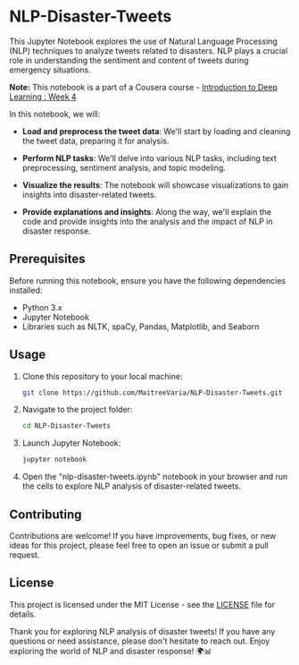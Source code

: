 # NLP-Disaster-Tweets

This Jupyter Notebook explores the use of Natural Language Processing (NLP) techniques to analyze tweets related to disasters. NLP plays a crucial role in understanding the sentiment and content of tweets during emergency situations.

**Note:** This notebook is a part of a Cousera course - [Introduction to Deep Learning : Week 4](https://www.coursera.org/learn/introduction-to-deep-learning-boulder)


In this notebook, we will:

- **Load and preprocess the tweet data**: We'll start by loading and cleaning the tweet data, preparing it for analysis.

- **Perform NLP tasks**: We'll delve into various NLP tasks, including text preprocessing, sentiment analysis, and topic modeling.

- **Visualize the results**: The notebook will showcase visualizations to gain insights into disaster-related tweets.

- **Provide explanations and insights**: Along the way, we'll explain the code and provide insights into the analysis and the impact of NLP in disaster response.

## Prerequisites

Before running this notebook, ensure you have the following dependencies installed:

- Python 3.x
- Jupyter Notebook
- Libraries such as NLTK, spaCy, Pandas, Matplotlib, and Seaborn

## Usage

1. Clone this repository to your local machine:

   ```bash
   git clone https://github.com/MaitreeVaria/NLP-Disaster-Tweets.git
   ```

2. Navigate to the project folder:

   ```bash
   cd NLP-Disaster-Tweets
   ```

3. Launch Jupyter Notebook:

   ```bash
   jupyter notebook
   ```

4. Open the "nlp-disaster-tweets.ipynb" notebook in your browser and run the cells to explore NLP analysis of disaster-related tweets.

## Contributing

Contributions are welcome! If you have improvements, bug fixes, or new ideas for this project, please feel free to open an issue or submit a pull request.

## License

This project is licensed under the MIT License - see the [LICENSE](LICENSE) file for details.

Thank you for exploring NLP analysis of disaster tweets! If you have any questions or need assistance, please don't hesitate to reach out. Enjoy exploring the world of NLP and disaster response! 🌍📊
